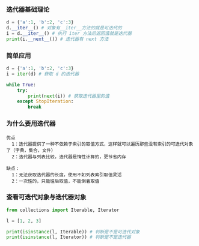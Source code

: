 ### 迭代器基础理论
```python
d = {'a':1, 'b':2, 'c':3}
d.__iter__() # 对象有__iter__方法的就是可迭代的
i = d.__iter__() # 执行 iter 方法后返回值就是迭代器
print(i.__next__()) # 迭代器有 next 方法
```

### 简单应用
```python
d = {'a':1, 'b':2, 'c':3}
i = iter(d) # 获取 d 的迭代器

while True:
    try:
        print(next(i)) # 获取迭代器里的值
    except StopIteration:
        break
```

### 为什么要用迭代器
```
优点
  1：迭代器提供了一种不依赖于索引的取值方式，这样就可以遍历那些没有索引的可迭代对象了（字典，集合，文件）
  2：迭代器与列表比较，迭代器是惰性计算的，更节省内存

缺点：
  1：无法获取迭代器的长度，使用不如列表索引取值灵活
  2：一次性的，只能往后取值，不能倒着取值
```




### 查看可迭代对象与迭代器对象
```python
from collections import Iterable, Iterator

l = [1, 2, 3]

print(isinstance(l, Iterable)) # 判断是不是可迭代对象
print(isinstance(l, Iterator)) # 判断是不是迭代器
```

